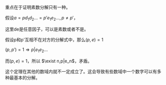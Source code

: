 重点在于证明素数分解只有一种。

假设$a=pd_1d_2...=p'e_1e_2...,p\neq p'$，

这里de是任意因子，可以是素数或者不是。

假设p和p'互相不在对方的分解式中，那么$(p,e)=1$

$(p,p')=1\Rightarrow p|e_1e_2...$

而$(p,e)=1$，所以 $\exist n,p|e_n$，矛盾。

这个定理在其他的数域内就不一定成立了。这会导致有些数域中一个数字可以有多种最基本的分解。
